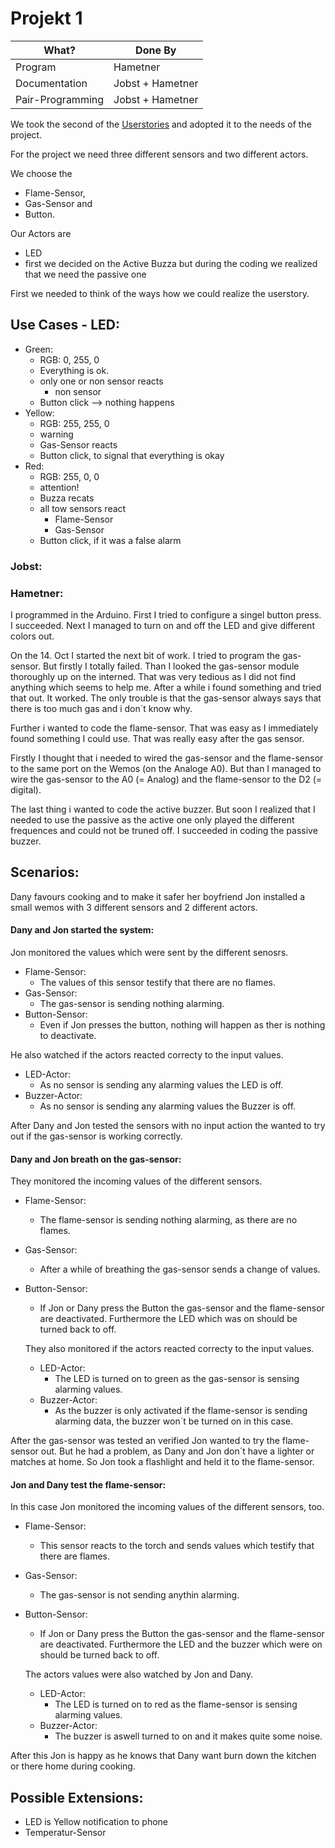 # Projekt 1
| What?             | Done By       	 |
|----------         |-------------  	 |
| Program           |	Hametner |
| Documentation     | Jobst + Hametner |
| Pair-Programming	|	Jobst + Hametner |

We took the second of the [Userstories](https://github.com/EvaJobst/IOT_HametnerJobst/blob/master/3_User_Stories.md) and adopted it to the needs of the project.

For the project we need three different sensors and two different actors.

We choose the
- Flame-Sensor,
- Gas-Sensor and
- Button.

Our Actors are
- LED
- first we decided on the Active Buzza but during the coding we realized that we need the passive one

First we needed to think of the ways how we could realize the userstory.

## Use Cases - LED:
- Green:
	- RGB: 0, 255, 0
	- Everything is ok.
	- only one or non sensor reacts
		- non sensor
	- Button click --> nothing happens
- Yellow:
	- RGB: 255, 255, 0
	- warning
	- Gas-Sensor reacts
	- Button click, to signal that everything is okay
- Red:
	- RGB: 255, 0, 0
	- attention!
	- Buzza recats
	- all tow sensors react
		- Flame-Sensor
		- Gas-Sensor
	- Button click, if it was a false alarm

### Jobst:

### Hametner:
I programmed in the Arduino. First I tried to configure a singel button press. I succeeded. Next I managed to turn on and off the LED and give different colors out.

On the 14. Oct I started the next bit of work. I tried to program the gas-sensor. But firstly I totally failed. Than I looked the gas-sensor module thoroughly up on the interned. That was very tedious as I did not find anything which seems to help me.
After a while i found something and tried that out. It worked. The only trouble is that the gas-sensor always says that there is too much gas and i don´t know why.

Further i wanted to code the flame-sensor. That was easy as I immediately found something I could use. That was really easy after the gas sensor.

Firstly I thought that i needed to wired the gas-sensor and the flame-sensor to the same port on the Wemos (on the Analoge A0). But than I managed to wire the gas-sensor to the A0 (= Analog) and the flame-sensor to the D2 (= digital).

The last thing i wanted to code the active buzzer. But soon I realized that I needed to use the passive as the active one only played the different frequences and could not be truned off. I succeeded in coding the passive buzzer.

## Scenarios:
Dany favours cooking and to make it safer her boyfriend Jon installed a small wemos with 3 different sensors and 2 different actors.

#### Dany and Jon started the system:
Jon monitored the values which were sent by the different senosrs.

- Flame-Sensor:
	- The values of this sensor testify that there are no flames.
- Gas-Sensor:
	- The gas-sensor is sending nothing alarming.
- Button-Sensor:
	- Even if Jon presses the button, nothing will happen as ther is nothing to deactivate.

He also watched if the actors reacted correcty to the input values.

- LED-Actor:
	- As no sensor is sending any alarming values the LED is off.
- Buzzer-Actor:
	- As no sensor is sending any alarming values the Buzzer is off.

After Dany and Jon tested the sensors with no input action the wanted to try out if the gas-sensor is working correctly.

#### Dany and Jon breath on the gas-sensor:
They monitored the incoming values of the different sensors.

- Flame-Sensor:
	- The flame-sensor is sending nothing alarming, as there are no flames.
- Gas-Sensor:
	- After a while of breathing the gas-sensor sends a change of values.
- Button-Sensor:
	- If Jon or Dany press the Button the gas-sensor and the flame-sensor are deactivated. Furthermore the LED which was on should be turned back to off.

	They also monitored if the actors reacted correcty to the input values.

	- LED-Actor:
		- The LED is turned on to green as the gas-sensor is sensing alarming values.
	- Buzzer-Actor:
		- As the buzzer is only activated if the flame-sensor is sending alarming data, the buzzer won´t be turned on in this case.

After the gas-sensor was tested an verified Jon wanted to try the flame-sensor out. But he had a problem, as Dany and Jon don´t have a lighter or matches at home. So Jon took a flashlight and held it to the flame-sensor.

#### Jon and Dany test the flame-sensor:
In this case Jon monitored the incoming values of the different sensors, too.

- Flame-Sensor:
	- This sensor reacts to the torch and sends values which testify that there are flames.
- Gas-Sensor:
	- The gas-sensor is not sending anythin alarming.
- Button-Sensor:
	- If Jon or Dany press the Button the gas-sensor and the flame-sensor are deactivated. Furthermore the LED and the buzzer which were on should be turned back to off.

	The actors values were also watched by Jon and Dany.

	- LED-Actor:
		- The LED is turned on to red as the flame-sensor is sensing alarming values.
	- Buzzer-Actor:
		- The buzzer is aswell turned to on and it makes quite some noise.

After this Jon is happy as he knows that Dany want burn down the kitchen or there home during cooking.

## Possible Extensions:
- LED is Yellow notification to phone
- Temperatur-Sensor
